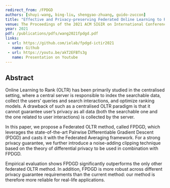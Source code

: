 ```yaml
---
redirect_from: /FPDGD
authors: [shuyi-wang, bing-liu, shengyao-zhuang, guido-zuccon]
title: "Effective and Privacy-preserving Federated Online Learning to Rank"
venue: The Proceedings of the 2021 ACM SIGIR on International Conference on Theory of Information Retrieval (ICTIR 2021)
year: 2021
pdf: /publications/pdfs/wang2021fpdgd.pdf
links:
 - url: https://github.com/ielab/fpdgd-ictir2021
   name: Github
 - url: https://youtu.be/akT2EFBTs3g
   name: Presentation on Youtube 
---
```


## Abstract

Online Learning to Rank (OLTR) has been primarily studied in the centralised setting, where a central server is responsible to index the searchable data, collect the users’ queries and search interactions, and optimize ranking models. A drawback of such as a centralised OLTR paradigm is that it cannot guarantee user’s privacy as all data (both the searchable one and the one related to user interactions) is collected by the server.

In this paper, we propose a Federated OLTR method, called FPDGD, which leverages the state-of-the-art Pairwise Differentiable Gradient Descent (PDGD) and casts it with the Federated Averaging framework. For a strong privacy guarantee, we further introduce a noise-adding clipping technique based on the theory of differential privacy to be used in combination with FPDGD.

Empirical evaluation shows FPDGD significantly outperforms the only other federated OLTR method. In addition, FPDGD is more robust across different privacy guarantee requirements than the current method: our method is therefore more reliable for real-life applications.
